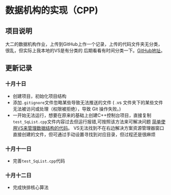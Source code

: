 ﻿# 数据机构的实现（CPP)  
## 项目说明
大二的数据机构作业，上传到GitHub上作一个记录，上传的代码文件夹无分类，很乱，但实际上我本地的VS是有分类的
后期看看有时间分类一下。[GitHub地址](https://github.com/worldlikerr/DateStructure?tab=readme-ov-file)。
## 更新记录
### 十月十日
+ 创建项目，初始化项目结构  
+ 添加`.gitignore`文件忽略某些导致无法推送的文件
( .vs 文件夹下的某些文件无法被访问或处理（权限被拒绝），导致 Git 操作失败。)
+ 一开始无法运行，想要在原来的基础上创建C++控制台项目，直接复制`test_SqList.cpp`文件内容过去但运行报错,可按照该方法来可解决问题 [简单使用VS来管理数据结构的代码](https://blog.csdn.net/qq_30075345/article/details/108454696)。
 VS无法找到不在右边解决方案资源管理器窗口直接创建的文件，但可通过手动设置寻找到对应目录，但过程还是很麻烦
### 十月十一日
+ 完善`test_SqList.cpp`代码
### 十月十二日
+ 完成快排核心算法